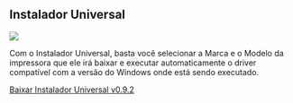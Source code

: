 ## Instalador Universal
![](https://github.com/Delutto/instalador_universal/img/Screenshot_1.png)

Com o Instalador Universal, basta você selecionar a Marca e o Modelo da impressora que ele irá baixar e executar automaticamente o driver compatível com a versão do Windows onde está sendo executado.

[Baixar Instalador Universal v0.9.2](https://raw.githubusercontent.com/Delutto/instalador_universal/main/Output/Instalador_Universal_0.9.2.exe)
